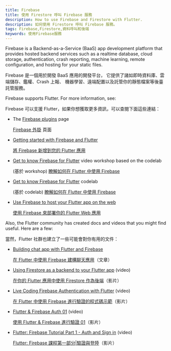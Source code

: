 ```yaml
---
title: Firebase
title: 使用 Firestore 呼叫 Firebase 服務
description: How to use Firebase and Firestore with Flutter.
description: 如何使用 Firestore 呼叫 Firebase 服務。
tags: Firebase,Firestore,資料呼叫和後端
keywords: 使用Firebase服務
---
```


Firebase is a Backend-as-a-Service (BaaS) app development platform
that provides hosted backend services such as a realtime database,
cloud storage, authentication, crash reporting, machine learning,
remote configuration, and hosting for your static files.

Firebase 是一個用於開發 BaaS 應用的開發平台，
它提供了諸如即時資料庫、雲端儲存、鑑權、Crash 上報、
機器學習、遠端配置以及託管你的靜態檔案等後臺託管服務。

Firebase supports Flutter. For more information, see:

Firebase 可以支援 Flutter，如果你想獲取更多資訊，可以查閱下面這些連結：

* The [Firebase plugins][] page

  [Firebase 外掛][Firebase plugins] 頁面

* [Getting started with Firebase and Flutter][started]

  [將 Firebase 新增到您的 Flutter 應用][started]

* [Get to know Firebase for Flutter][workshop] video workshop
  based on the codelab

  (基於 workshop) [瞭解如何在 Flutter 中使用 Firebase][workshop]

* [Get to know Firebase for Flutter][codelab1] codelab

  (基於 codelab) [瞭解如何在 Flutter 中使用 Firebase][codelab1]

* [Use Firebase to host your Flutter app on the web][article]

  [使用 Firebase 來部署你的 Flutter Web 應用][article]

Also, the Flutter community has created docs and
videos that you might find useful. Here are a few:

當然，Flutter 社群也建立了一些可能會對你有用的文件：
   
* [Building chat app with Flutter and Firebase][chat app]
   
  [在 Flutter 中使用 Firebase 建構聊天應用][chat app]（文章）

* [Using Firestore as a backend to your Flutter app][video] (video)

  [在你的 Flutter 應用中使用 Firestore 作為後端][video]（影片）

* [Live Coding Firebase Authentication with Flutter][video2] (video)

  [在 Flutter 中使用 Firebase 進行驗證的程式碼示範][video2]（影片）

* [Flutter & Firebase Auth 01][video3] (video)

  [使用 Flutter & Firebase 進行驗證 01][video3]（影片）

* [Flutter: Firebase Tutorial Part 1 - Auth and Sign in][video4] (video)

  [Flutter: Firebase 課程第一部分|驗證與登陸][video4]（影片）

[article]: {{site.flutter-medium}}/must-try-use-firebase-to-host-your-flutter-app-on-the-web-852ee533a469
[chat app]: {{site.medium}}/flutter-community/building-a-chat-app-with-flutter-and-firebase-from-scratch-9eaa7f41782e
[codelab1]: {{site.codelabs}}/codelabs/firebase-get-to-know-flutter
[Firebase plugins]: {{site.firebase}}/docs/flutter/setup#available-plugins
[started]: {{site.firebase}}/docs/flutter/setup
[video]: https://www.bilibili.com/video/BV184411575K/
[video2]: {{site.youtube-site}}/watch?v=OlcYP6UXlm8
[video3]: {{site.youtube-site}}/watch?v=u_Lyx8KJWpg
[video4]: {{site.youtube-site}}/watch?v=13-jNF984C0
[workshop]: https://www.bilibili.com/video/BV14b4y1o7Wn/
